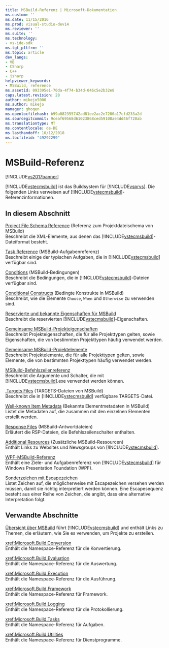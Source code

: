 ```yaml
---
title: MSBuild-Referenz | Microsoft-Dokumentation
ms.custom: ''
ms.date: 11/15/2016
ms.prod: visual-studio-dev14
ms.reviewer: ''
ms.suite: ''
ms.technology:
- vs-ide-sdk
ms.tgt_pltfrm: ''
ms.topic: article
dev_langs:
- VB
- CSharp
- C++
- jsharp
helpviewer_keywords:
- MSBuild, reference
ms.assetid: 093395e1-70da-4f74-b34d-046c5e2b32e8
caps.latest.revision: 28
author: mikejo5000
ms.author: mikejo
manager: ghogen
ms.openlocfilehash: b99a082355742ad81ee2ac2e7280a17cfd233a2d
ms.sourcegitcommit: 9ceaf69568d61023868ced59108ae4dd46f720ab
ms.translationtype: MT
ms.contentlocale: de-DE
ms.lasthandoff: 10/12/2018
ms.locfileid: "49292299"
---
```

# <a name="msbuild-reference"></a>MSBuild-Referenz
[!INCLUDE[vs2017banner](../includes/vs2017banner.md)]

  
[!INCLUDE[vstecmsbuild](../includes/vstecmsbuild-md.md)] ist das Buildsystem für [!INCLUDE[vsprvs](../includes/vsprvs-md.md)]. Die folgenden Links verweisen auf [!INCLUDE[vstecmsbuild](../includes/vstecmsbuild-md.md)]-Referenzinformationen.  
  
## <a name="in-this-section"></a>In diesem Abschnitt  
 [Project File Schema Reference](../msbuild/msbuild-project-file-schema-reference.md) (Referenz zum Projektdateischema von MSBuild)  
 Beschreibt die XML-Elemente, aus denen das [!INCLUDE[vstecmsbuild](../includes/vstecmsbuild-md.md)]-Dateiformat besteht.  
  
 [Task Reference](../msbuild/msbuild-task-reference.md) (MSBuild-Aufgabenreferenz)  
 Beschreibt einige der typischen Aufgaben, die in [!INCLUDE[vstecmsbuild](../includes/vstecmsbuild-md.md)] verfügbar sind.  
  
 [Conditions](../msbuild/msbuild-conditions.md) (MSBuild-Bedingungen)  
 Beschreibt die Bedingungen, die in [!INCLUDE[vstecmsbuild](../includes/vstecmsbuild-md.md)]-Dateien verfügbar sind.  
  
 [Conditional Constructs](../msbuild/msbuild-conditional-constructs.md) (Bedingte Konstrukte in MSBuild)  
 Beschreibt, wie die Elemente `Choose`, `When` und `Otherwise` zu verwenden sind.  
  
 [Reservierte und bekannte Eigenschaften für MSBuild](../msbuild/msbuild-reserved-and-well-known-properties.md)  
 Beschreibt die reservierten [!INCLUDE[vstecmsbuild](../includes/vstecmsbuild-md.md)]-Eigenschaften.  
  
 [Gemeinsame MSBuild-Projekteigenschaften](../msbuild/common-msbuild-project-properties.md)  
 Beschreibt Projekteigenschaften, die für alle Projekttypen gelten, sowie Eigenschaften, die von bestimmten Projekttypen häufig verwendet werden.  
  
 [Gemeinsame MSBuild-Projektelemente](../msbuild/common-msbuild-project-items.md)  
 Beschreibt Projektelemente, die für alle Projekttypen gelten, sowie Elemente, die von bestimmten Projekttypen häufig verwendet werden.  
  
 [MSBuild-Befehlszeilenreferenz](../msbuild/msbuild-command-line-reference.md)  
 Beschreibt die Argumente und Schalter, die mit [!INCLUDE[vstecmsbuild](../includes/vstecmsbuild-md.md)].exe verwendet werden können.  
  
 [.Targets Files](../msbuild/msbuild-dot-targets-files.md) (TARGETS-Dateien von MSBuild)  
 Beschreibt die in [!INCLUDE[vstecmsbuild](../includes/vstecmsbuild-md.md)] verfügbare TARGETS-Datei.  
  
 [Well-known Item Metadata](../msbuild/msbuild-well-known-item-metadata.md) (Bekannte Elementmetadaten in MSBuild)  
 Listet die Metadaten auf, die zusammen mit den einzelnen Elementen erstellt werden.  
  
 [Response Files](../msbuild/msbuild-response-files.md) (MSBuild-Antwortdateien)  
 Erläutert die RSP-Dateien, die Befehlszeilenschalter enthalten.  
  
 [Additional Resources](../msbuild/additional-resources-for-msbuild.md) (Zusätzliche MSBuild-Ressourcen)  
 Enthält Links zu Websites und Newsgroups von [!INCLUDE[vstecmsbuild](../includes/vstecmsbuild-md.md)].  
  
 [WPF-MSBuild-Referenz](../msbuild/wpf-msbuild-reference.md)  
 Enthält eine Ziele- und Aufgabenreferenz von [!INCLUDE[vstecmsbuild](../includes/vstecmsbuild-md.md)] für Windows Presentation Foundation (WPF).  
  
 [Sonderzeichen mit Escapezeichen](../msbuild/special-characters-to-escape.md)  
 Listet Zeichen auf, die möglicherweise mit Escapezeichen versehen werden müssen, damit sie richtig interpretiert werden können. Eine Escapesequenz besteht aus einer Reihe von Zeichen, die angibt, dass eine alternative Interpretation folgt.  
  
## <a name="related-sections"></a>Verwandte Abschnitte  
 [Übersicht über MSBuild](http://msdn.microsoft.com/en-us/e39f13f7-1e1d-4435-95ca-0c222bca071c) führt [!INCLUDE[vstecmsbuild](../includes/vstecmsbuild-md.md)] und enthält Links zu Themen, die erläutern, wie Sie es verwenden, um Projekte zu erstellen.  
  
 <xref:Microsoft.Build.Conversion>  
 Enthält die Namespace-Referenz für die Konvertierung.  
  
 <xref:Microsoft.Build.Evaluation>  
 Enthält die Namespace-Referenz für die Auswertung.  
  
 <xref:Microsoft.Build.Execution>  
 Enthält die Namespace-Referenz für die Ausführung.  
  
 <xref:Microsoft.Build.Framework>  
 Enthält die Namespace-Referenz für Framework.  
  
 <xref:Microsoft.Build.Logging>  
 Enthält die Namespace-Referenz für die Protokollierung.  
  
 <xref:Microsoft.Build.Tasks>  
 Enthält die Namespace-Referenz für Aufgaben.  
  
 <xref:Microsoft.Build.Utilities>  
 Enthält die Namespace-Referenz für Dienstprogramme.



